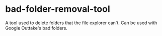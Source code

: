 # bad-folder-removal-tool
A tool used to delete folders that the file explorer can't. Can be used with Google Outtake's bad folders.

